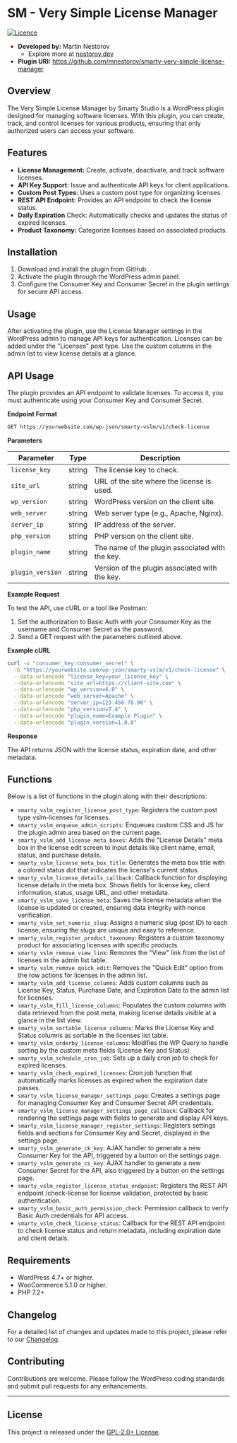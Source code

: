 # SM - Very Simple License Manager

[![Licence](https://img.shields.io/badge/LICENSE-GPL2.0+-blue)](./LICENSE)

- **Developed by:** Martin Nestorov 
    - Explore more at [nestorov.dev](https://github.com/mnestorov)
- **Plugin URI:** https://github.com/mnestorov/smarty-very-simple-license-manager

## Overview

The Very Simple License Manager by Smarty Studio is a WordPress plugin designed for managing software licenses. With this plugin, you can create, track, and control licenses for various products, ensuring that only authorized users can access your software.

## Features

- **License Management:** Create, activate, deactivate, and track software licenses.
- **API Key Support:** Issue and authenticate API keys for client applications.
- **Custom Post Types:** Uses a custom post type for organizing licenses.
- **REST API Endpoint:** Provides an API endpoint to check the license status.
- **Daily Expiration** Check: Automatically checks and updates the status of expired licenses.
- **Product Taxonomy:** Categorize licenses based on associated products.

## Installation

1. Download and install the plugin from GitHub.
2. Activate the plugin through the WordPress admin panel.
2. Configure the Consumer Key and Consumer Secret in the plugin settings for secure API access.

## Usage

After activating the plugin, use the License Manager settings in the WordPress admin to manage API keys for authentication. Licenses can be added under the "Licenses" post type. Use the custom columns in the admin list to view license details at a glance.

## API Usage

The plugin provides an API endpoint to validate licenses. To access it, you must authenticate using your Consumer Key and Consumer Secret. 

**Endpoint Format**

```bash
GET https://yourwebsite.com/wp-json/smarty-vslm/v1/check-license
```

**Parameters**

| Parameter       |   Type   | Description                                      |
|-----------------|----------|--------------------------------------------------|
| `license_key`   |  string  | The license key to check.                        |
| `site_url`      |  string  | URL of the site where the license is used.       |
| `wp_version`    |  string  | WordPress version on the client site.            |
| `web_server`    |  string  | Web server type (e.g., Apache, Nginx).           |
| `server_ip`     |  string  | IP address of the server.                        |
| `php_version`   |  string  | PHP version on the client site.                  |
| `plugin_name`   |  string  | The name of the plugin associated with the key.  |
| `plugin_version`|  string  | Version of the plugin associated with the key.   |

**Example Request**

To test the API, use cURL or a tool like Postman:

1. Set the authorization to Basic Auth with your Consumer Key as the username and Consumer Secret as the password.
2. Send a GET request with the parameters outlined above.

**Example cURL**

```bash
curl -u "consumer_key:consumer_secret" \
  -G "https://yourwebsite.com/wp-json/smarty-vslm/v1/check-license" \
  --data-urlencode "license_key=your_license_key" \
  --data-urlencode "site_url=https://client-site.com" \
  --data-urlencode "wp_version=6.0" \
  --data-urlencode "web_server=Apache" \
  --data-urlencode "server_ip=123.456.78.90" \
  --data-urlencode "php_version=7.4" \
  --data-urlencode "plugin_name=Example Plugin" \
  --data-urlencode "plugin_version=1.0.0"
```

**Response**

The API returns JSON with the license status, expiration date, and other metadata.

## Functions

Below is a list of functions in the plugin along with their descriptions:

- `smarty_vslm_register_license_post_type`: Registers the custom post type vslm-licenses for licenses.
- `smarty_vslm_enqueue_admin_scripts`: Enqueues custom CSS and JS for the plugin admin area based on the current page.
- `smarty_vslm_add_license_meta_boxes`: Adds the "License Details" meta box in the license edit screen to input details like client name, email, status, and purchase details.
- `smarty_vslm_license_meta_box_title`: Generates the meta box title with a colored status dot that indicates the license's current status.
- `smarty_vslm_license_details_callback`: Callback function for displaying license details in the meta box. Shows fields for license key, client information, status, usage URL, and other metadata.
- `smarty_vslm_save_license_meta`: Saves the license metadata when the license is updated or created, ensuring data integrity with nonce verification.
- `smarty_vslm_set_numeric_slug`: Assigns a numeric slug (post ID) to each license, ensuring the slugs are unique and easy to reference.
- `smarty_vslm_register_product_taxonomy`: Registers a custom taxonomy product for associating licenses with specific products.
- `smarty_vslm_remove_view_link`: Removes the "View" link from the list of licenses in the admin list table.
- `smarty_vslm_remove_quick_edit`: Removes the "Quick Edit" option from the row actions for licenses in the admin list.
- `smarty_vslm_add_license_columns`: Adds custom columns such as License Key, Status, Purchase Date, and Expiration Date to the admin list for licenses.
- `smarty_vslm_fill_license_columns`: Populates the custom columns with data retrieved from the post meta, making license details visible at a glance in the list view.
- `smarty_vslm_sortable_license_columns`: Marks the License Key and Status columns as sortable in the licenses list table.
- `smarty_vslm_orderby_license_columns`: Modifies the WP Query to handle sorting by the custom meta fields (License Key and Status).
- `smarty_vslm_schedule_cron_job`: Sets up a daily cron job to check for expired licenses.
- `smarty_vslm_check_expired_licenses`: Cron job function that automatically marks licenses as expired when the expiration date passes.
- `smarty_vslm_license_manager_settings_page`: Creates a settings page for managing Consumer Key and Consumer Secret API credentials.
- `smarty_vslm_license_manager_settings_page_callback`: Callback for rendering the settings page with fields to generate and display API keys.
- `smarty_vslm_license_manager_register_settings`: Registers settings fields and sections for Consumer Key and Secret, displayed in the settings page.
- `smarty_vslm_generate_ck_key`: AJAX handler to generate a new Consumer Key for the API, triggered by a button on the settings page.
- `smarty_vslm_generate_cs_key`: AJAX handler to generate a new Consumer Secret for the API, also triggered by a button on the settings page.
- `smarty_vslm_register_license_status_endpoint`: Registers the REST API endpoint /check-license for license validation, protected by basic authentication.
- `smarty_vslm_basic_auth_permission_check`: Permission callback to verify Basic Auth credentials for API access.
- `smarty_vslm_check_license_status`: Callback for the REST API endpoint to check license status and return metadata, including expiration date and client details.

## Requirements

- WordPress 4.7+ or higher.
- WooCommerce 5.1.0 or higher.
- PHP 7.2+

## Changelog

For a detailed list of changes and updates made to this project, please refer to our [Changelog](./CHANGELOG.md).

## Contributing

Contributions are welcome. Please follow the WordPress coding standards and submit pull requests for any enhancements.

---

## License

This project is released under the [GPL-2.0+ License](http://www.gnu.org/licenses/gpl-2.0.txt).

